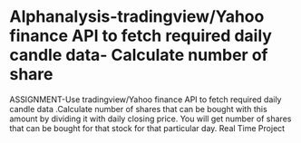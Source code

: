 # Alphanalysis-tradingview/Yahoo finance API to fetch required daily candle data- Calculate number of share
ASSIGNMENT-Use tradingview/Yahoo finance API to fetch required daily candle data .Calculate number of shares that can be bought with this amount by dividing it with daily closing price. You will get number of shares that can be bought for that stock for that particular day. Real Time Project
